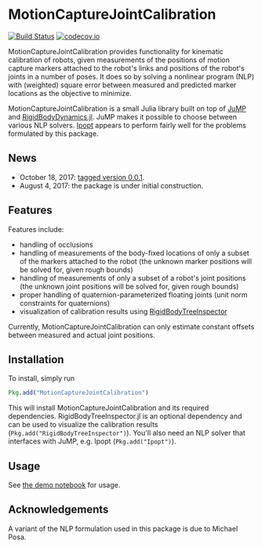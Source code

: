 # MotionCaptureJointCalibration

[![Build Status](https://travis-ci.org/tkoolen/MotionCaptureJointCalibration.jl.svg?branch=master)](https://travis-ci.org/tkoolen/MotionCaptureJointCalibration.jl) [![codecov.io](http://codecov.io/github/tkoolen/MotionCaptureJointCalibration.jl/coverage.svg?branch=master)](http://codecov.io/github/tkoolen/MotionCaptureJointCalibration.jl?branch=master)

MotionCaptureJointCalibration provides functionality for kinematic calibration of robots, given measurements of the positions of motion capture markers attached to the robot's links and positions of the robot's joints in a number of poses. It does so by solving a nonlinear program (NLP) with (weighted) square error between measured and predicted marker locations as the objective to minimize.

MotionCaptureJointCalibration is a small Julia library built on top of [JuMP](https://github.com/JuliaOpt/JuMP.jl) and [RigidBodyDynamics.jl](https://github.com/tkoolen/RigidBodyDynamics.jl). JuMP makes it possible to choose between various NLP solvers. [Ipopt](https://github.com/JuliaOpt/Ipopt.jl) appears to perform fairly well for the problems formulated by this package.

## News
* October 18, 2017: [tagged version 0.0.1](https://github.com/tkoolen/MotionCaptureJointCalibration.jl/releases/tag/v0.0.1).
* August 4, 2017: the package is under initial construction.

## Features
Features include:
* handling of occlusions
* handling of measurements of the body-fixed locations of only a subset of the markers attached to the robot (the unknown marker positions will be solved for, given rough bounds)
* handling of measurements of only a subset of a robot's joint positions (the unknown joint positions will be solved for, given rough bounds)
* proper handling of quaternion-parameterized floating joints (unit norm constraints for quaternions)
* visualization of calibration results using [RigidBodyTreeInspector](https://github.com/rdeits/RigidBodyTreeInspector.jl)

Currently, MotionCaptureJointCalibration can only estimate constant offsets between measured and actual joint positions.

## Installation
To install, simply run

```julia
Pkg.add("MotionCaptureJointCalibration")
```

This will install MotionCaptureJointCalibration and its required dependencies. RigidBodyTreeInspector.jl is an optional dependency and can be used to visualize the calibration results (`Pkg.add("RigidBodyTreeInspector")`). You'll also need an NLP solver that interfaces with JuMP, e.g. Ipopt (`Pkg.add("Ipopt")`).

## Usage
See [the demo notebook](https://github.com/tkoolen/MotionCaptureJointCalibration.jl/blob/master/notebook/Demo.ipynb) for usage.

## Acknowledgements
A variant of the NLP formulation used in this package is due to Michael Posa.
